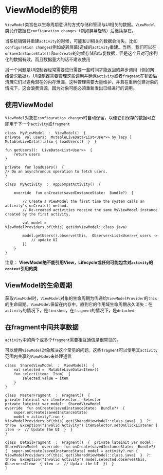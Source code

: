 # ViewModel的使用

`ViewModel`类旨在以生命周期意识的方式存储和管理与UI相关的数据。`ViewModel`类允许数据在`configuration changes`（例如屏幕旋转）后继续存在。

当系统销毁并重建`activity`的时候，可能和UI相关的数据会消失，比如`configuration changes`(例如旋转屏幕)造成的`activity`重建。当然，我们可以在`onSaveInstanceState()`和`onCreate`的时候存储和恢复数据，但是这个只对可序列化的数据有效，而且数据量大的话不建议使用

另一个问题是UI控制器经常需要进行需要一些时间才能返回的异步调用（例如网络请求数据）。UI控制器需要管理这些调用并确保`activity`或者`fragment`在销毁后清理它们以避免潜在的内存泄漏。这种管理需要大量维护，并且在重新创建对象的情况下，这会浪费资源，因为对象可能必须重新发出已经进行的调用。


## 使用ViewModel
`ViewModel`对象在`configuration changes`时自动保留，以便它们保存的数据可立即用于下一个`activity`或`fragment`

```
class  MyViewModel  :  ViewModel()  {  
private  val users:  MutableLiveData<List<User>> by lazy {  MutableLiveData().also { loadUsers()  }  }  

fun getUsers():  LiveData<List<User>>  {  
	return users 
}  

private  fun loadUsers()  {  
// Do an asynchronous operation to fetch users.  
}
```
```
class  MyActivity  :  AppCompatActivity()  {  

	override  fun onCreate(savedInstanceState:  Bundle?)  {  

		// Create a ViewModel the first time the system calls an activity's onCreate() method. 
		// Re-created activities receive the same MyViewModel instance created by the first activity.  

		val model =  ViewModelProviders.of(this).get(MyViewModel::class.java) 

		model.getUsers().observe(this,  Observer<List<User>>{ users ->  
			// update UI 
		})  
	}  
}
```

注意： **ViewModel绝不能引用View，Lifecycle或任何可能包含对`activity`的`context`引用的类**

## ViewModel的生命周期

获取`ViewMode`l时，`ViewModel`对象的生命周期为传递给`ViewModelProvider`的`this`的生命周期。`ViewModel`保留在内存中，直到它的作用域生命周期永久消失：在`activity`的情况下，是`finished`，在`fragment`的情况下，是`detached`

## 在fragment中间共享数据

`activity`中的两个或多个`fragment`需要相互通信是很常见的。

可以使用`ViewModel`对象解决这个常见的问题。这些`fragment`可以使用其`activity`范围内共享的`ViewModel`来处理通信

```
class  SharedViewModel  :  ViewModel()  { 
	val selected =  MutableLiveData<Item>()  
	fun select(item:  Item)  { 
		selected.value = item 
	}  
}  
  
class  MasterFragment  :  Fragment()  {  
private lateinit var itemSelector:  Selector  
private lateinit var model:  SharedViewModel  
override  fun onCreate(savedInstanceState:  Bundle?)  {  
	super.onCreate(savedInstanceState) 
	model = activity?.run {  ViewModelProviders.of(this).get(SharedViewModel::class.java)  }  ?:  throw  Exception("Invalid Activity") itemSelector.setOnClickListener { item ->  // Update the UI  }  }  
}  
  
class  DetailFragment  :  Fragment()  {  private lateinit var model:  SharedViewModel  override  fun onCreate(savedInstanceState:  Bundle?)  {  super.onCreate(savedInstanceState) model = activity?.run {  ViewModelProviders.of(this).get(SharedViewModel::class.java)  }  ?:  throw  Exception("Invalid Activity") model.selected.observe(this,  Observer<Item>  { item ->  // Update the UI  })  }  
}
```
<!--stackedit_data:
eyJoaXN0b3J5IjpbNjU1Njk2MzA1LDY0NzUzODg1NF19
-->